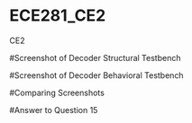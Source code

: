 ECE281_CE2
==========

CE2

#Screenshot of Decoder Structural Testbench

#Screenshot of Decoder Behavioral Testbench

#Comparing Screenshots

#Answer to Question 15
